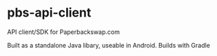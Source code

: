 pbs-api-client
==============

API client/SDK for Paperbackswap.com

Built as a standalone Java libary, useable in Android.
Builds with Gradle
